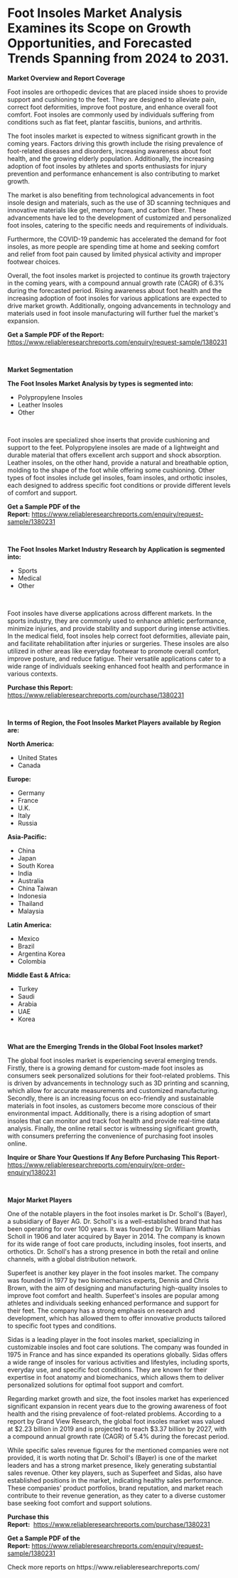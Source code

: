 <p><h1>Foot Insoles Market Analysis Examines its Scope on Growth Opportunities, and Forecasted Trends Spanning from 2024 to 2031.</h1></p><p><strong>Market Overview and Report Coverage</strong></p>
<p><p>Foot insoles are orthopedic devices that are placed inside shoes to provide support and cushioning to the feet. They are designed to alleviate pain, correct foot deformities, improve foot posture, and enhance overall foot comfort. Foot insoles are commonly used by individuals suffering from conditions such as flat feet, plantar fasciitis, bunions, and arthritis.</p><p>The foot insoles market is expected to witness significant growth in the coming years. Factors driving this growth include the rising prevalence of foot-related diseases and disorders, increasing awareness about foot health, and the growing elderly population. Additionally, the increasing adoption of foot insoles by athletes and sports enthusiasts for injury prevention and performance enhancement is also contributing to market growth.</p><p>The market is also benefiting from technological advancements in foot insole design and materials, such as the use of 3D scanning techniques and innovative materials like gel, memory foam, and carbon fiber. These advancements have led to the development of customized and personalized foot insoles, catering to the specific needs and requirements of individuals.</p><p>Furthermore, the COVID-19 pandemic has accelerated the demand for foot insoles, as more people are spending time at home and seeking comfort and relief from foot pain caused by limited physical activity and improper footwear choices.</p><p>Overall, the foot insoles market is projected to continue its growth trajectory in the coming years, with a compound annual growth rate (CAGR) of 6.3% during the forecasted period. Rising awareness about foot health and the increasing adoption of foot insoles for various applications are expected to drive market growth. Additionally, ongoing advancements in technology and materials used in foot insole manufacturing will further fuel the market's expansion.</p></p>
<p><strong>Get a Sample PDF of the Report:</strong> <a href="https://www.reliableresearchreports.com/enquiry/request-sample/1380231">https://www.reliableresearchreports.com/enquiry/request-sample/1380231</a></p>
<p>&nbsp;</p>
<p><strong>Market Segmentation</strong></p>
<p><strong>The Foot Insoles Market Analysis by types is segmented into:</strong></p>
<p><ul><li>Polypropylene Insoles</li><li>Leather Insoles</li><li>Other</li></ul></p>
<p>&nbsp;</p>
<p><p>Foot insoles are specialized shoe inserts that provide cushioning and support to the feet. Polypropylene insoles are made of a lightweight and durable material that offers excellent arch support and shock absorption. Leather insoles, on the other hand, provide a natural and breathable option, molding to the shape of the foot while offering some cushioning. Other types of foot insoles include gel insoles, foam insoles, and orthotic insoles, each designed to address specific foot conditions or provide different levels of comfort and support.</p></p>
<p><strong>Get a Sample PDF of the Report:</strong>&nbsp;<a href="https://www.reliableresearchreports.com/enquiry/request-sample/1380231">https://www.reliableresearchreports.com/enquiry/request-sample/1380231</a></p>
<p>&nbsp;</p>
<p><strong>The Foot Insoles Market Industry Research by Application is segmented into:</strong></p>
<p><ul><li>Sports</li><li>Medical</li><li>Other</li></ul></p>
<p>&nbsp;</p>
<p><p>Foot insoles have diverse applications across different markets. In the sports industry, they are commonly used to enhance athletic performance, minimize injuries, and provide stability and support during intense activities. In the medical field, foot insoles help correct foot deformities, alleviate pain, and facilitate rehabilitation after injuries or surgeries. These insoles are also utilized in other areas like everyday footwear to promote overall comfort, improve posture, and reduce fatigue. Their versatile applications cater to a wide range of individuals seeking enhanced foot health and performance in various contexts.</p></p>
<p><strong>Purchase this Report:</strong>&nbsp; <a href="https://www.reliableresearchreports.com/purchase/1380231">https://www.reliableresearchreports.com/purchase/1380231</a></p>
<p>&nbsp;</p>
<p><strong>In terms of Region, the Foot Insoles Market Players available by Region are:</strong></p>
<p>
    <p> <strong> North America: </strong>
        <ul>
            <li>United States</li>
            <li>Canada</li>
        </ul>
        </p> 
    <p> <strong> Europe: </strong>
        <ul>
            <li>Germany</li>
            <li>France</li>
            <li>U.K.</li>
            <li>Italy</li>
            <li>Russia</li>
        </ul>
        </p> 
    <p> <strong> Asia-Pacific: </strong>
        <ul>
            <li>China</li>
            <li>Japan</li>
            <li>South Korea</li>
            <li>India</li>
            <li>Australia</li>
            <li>China Taiwan</li>
            <li>Indonesia</li>
            <li>Thailand</li>
            <li>Malaysia</li>
        </ul>
        </p> 
    <p> <strong> Latin America: </strong>
        <ul>
            <li>Mexico</li>
            <li>Brazil</li>
            <li>Argentina Korea</li>
            <li>Colombia</li>
        </ul>
        </p> 
    <p> <strong> Middle East & Africa: </strong>
        <ul>
            <li>Turkey</li>
            <li>Saudi</li>
            <li>Arabia</li>
            <li>UAE</li>
            <li>Korea</li>
        </ul>
    </p>
    </p>
<p>&nbsp;</p>
<p><strong>What are the Emerging Trends in the Global Foot Insoles market?</strong></p>
<p><p>The global foot insoles market is experiencing several emerging trends. Firstly, there is a growing demand for custom-made foot insoles as consumers seek personalized solutions for their foot-related problems. This is driven by advancements in technology such as 3D printing and scanning, which allow for accurate measurements and customized manufacturing. Secondly, there is an increasing focus on eco-friendly and sustainable materials in foot insoles, as customers become more conscious of their environmental impact. Additionally, there is a rising adoption of smart insoles that can monitor and track foot health and provide real-time data analysis. Finally, the online retail sector is witnessing significant growth, with consumers preferring the convenience of purchasing foot insoles online.</p></p>
<p><strong>Inquire or Share Your Questions If Any Before Purchasing This Report</strong>- <a href="https://www.reliableresearchreports.com/enquiry/pre-order-enquiry/1380231">https://www.reliableresearchreports.com/enquiry/pre-order-enquiry/1380231</a></p>
<p>&nbsp;</p>
<p><strong>Major Market Players</strong></p>
<p><p>One of the notable players in the foot insoles market is Dr. Scholl's (Bayer), a subsidiary of Bayer AG. Dr. Scholl's is a well-established brand that has been operating for over 100 years. It was founded by Dr. William Mathias Scholl in 1906 and later acquired by Bayer in 2014. The company is known for its wide range of foot care products, including insoles, foot inserts, and orthotics. Dr. Scholl's has a strong presence in both the retail and online channels, with a global distribution network.</p><p>Superfeet is another key player in the foot insoles market. The company was founded in 1977 by two biomechanics experts, Dennis and Chris Brown, with the aim of designing and manufacturing high-quality insoles to improve foot comfort and health. Superfeet's insoles are popular among athletes and individuals seeking enhanced performance and support for their feet. The company has a strong emphasis on research and development, which has allowed them to offer innovative products tailored to specific foot types and conditions.</p><p>Sidas is a leading player in the foot insoles market, specializing in customizable insoles and foot care solutions. The company was founded in 1975 in France and has since expanded its operations globally. Sidas offers a wide range of insoles for various activities and lifestyles, including sports, everyday use, and specific foot conditions. They are known for their expertise in foot anatomy and biomechanics, which allows them to deliver personalized solutions for optimal foot support and comfort.</p><p>Regarding market growth and size, the foot insoles market has experienced significant expansion in recent years due to the growing awareness of foot health and the rising prevalence of foot-related problems. According to a report by Grand View Research, the global foot insoles market was valued at $2.23 billion in 2019 and is projected to reach $3.37 billion by 2027, with a compound annual growth rate (CAGR) of 5.4% during the forecast period.</p><p>While specific sales revenue figures for the mentioned companies were not provided, it is worth noting that Dr. Scholl's (Bayer) is one of the market leaders and has a strong market presence, likely generating substantial sales revenue. Other key players, such as Superfeet and Sidas, also have established positions in the market, indicating healthy sales performance. These companies' product portfolios, brand reputation, and market reach contribute to their revenue generation, as they cater to a diverse customer base seeking foot comfort and support solutions.</p></p>
<p><strong>Purchase this Report:</strong>&nbsp;&nbsp;<a href="https://www.reliableresearchreports.com/purchase/1380231">https://www.reliableresearchreports.com/purchase/1380231</a></p>
<p></p>
<p><strong>Get a Sample PDF of the Report:</strong>&nbsp;<a href="https://www.reliableresearchreports.com/enquiry/request-sample/1380231">https://www.reliableresearchreports.com/enquiry/request-sample/1380231</a></p>
<p>Check more reports on https://www.reliableresearchreports.com/</p>